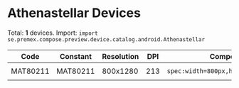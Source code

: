 # Athenastellar Devices

Total: **1** devices. Import: `import se.premex.compose.preview.device.catalog.android.Athenastellar`

| Code | Constant | Resolution | DPI | Compose Spec | Preview Usage |
|------|----------|------------|-----|-------------|---------------|
| MAT80211 | MAT80211 | 800x1280 | 213 | `spec:width=800px,height=1280px,dpi=213` | `@Preview(device = Athenastellar.MAT80211)` |

<!-- Generated automatically. Do not edit manually. -->
